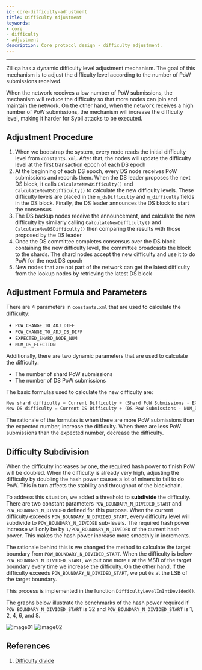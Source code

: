 ```yaml
---
id: core-difficulty-adjustment
title: Difficulty Adjustment
keywords: 
- core 
- difficulty 
- adjustment
description: Core protocol design - difficulty adjustment.
---
```


---
Zilliqa has a dynamic difficulty level adjustment mechanism. The goal of this mechanism is to adjust the difficulty level according to the number of PoW submissions received.

When the network receives a low number of PoW submissions, the mechanism will reduce the difficulty so that more nodes can join and maintain the network. On the other hand, when the network receives a high number of PoW submissions, the mechanism will increase the difficulty level, making it harder for Sybil attacks to be executed.

## Adjustment Procedure

1. When we bootstrap the system, every node reads the initial difficulty level from `constants.xml`. After that, the nodes will update the difficulty level at the first transaction epoch of each DS epoch
1. At the beginning of each DS epoch, every DS node receives PoW submissions and records them. When the DS leader proposes the next DS block, it calls `CalculateNewDifficulty()` and `CalculateNewDSDifficulty()` to calculate the new difficulty levels. These difficulty levels are placed in the `m_dsDifficulty` and `m_difficulty` fields in the DS block. Finally, the DS leader announces the DS block to start the consensus
1. The DS backup nodes receive the announcement, and calculate the new difficulty by similarly calling `CalculateNewDifficulty()` and `CalculateNewDSDifficulty()` then comparing the results with those proposed by the DS leader
1. Once the DS committee completes consensus over the DS block containing the new difficulty level, the committee broadcasts the block to the shards. The shard nodes accept the new difficulty and use it to do PoW for the next DS epoch
1. New nodes that are not part of the network can get the latest difficulty from the lookup nodes by retrieving the latest DS block

## Adjustment Formula and Parameters

There are 4 parameters in `constants.xml` that are used to calculate the difficulty:

- `POW_CHANGE_TO_ADJ_DIFF`
- `POW_CHANGE_TO_ADJ_DS_DIFF`
- `EXPECTED_SHARD_NODE_NUM`
- `NUM_DS_ELECTION`

Additionally, there are two dynamic parameters that are used to calculate the difficulty:

- The number of shard PoW submissions
- The number of DS PoW submissions

The basic formulas used to calculate the new difficulty are:

```C++
New shard difficulty = Current Difficulty + (Shard PoW Submissions - EXPECTED_SHARD_NODE_NUM) / POW_CHANGE_TO_ADJ_DIFF
New DS difficulty = Current DS Difficulty + (DS PoW Submissions - NUM_DS_ELECTION) / POW_CHANGE_TO_ADJ_DS_DIFF
```

The rationale of the formulas is when there are more PoW submissions than the expected number, increase the difficulty. When there are less PoW submissions than the expected number, decrease the difficulty.

## Difficulty Subdivision

When the difficulty increases by one, the required hash power to finish PoW will be doubled. When the difficulty is already very high, adjusting the difficulty by doubling the hash power causes a lot of miners to fail to do PoW. This in turn affects the stability and throughput of the blockchain.

To address this situation, we added a threshold to **subdivide** the difficulty. There are two constant parameters `POW_BOUNDARY_N_DIVIDED_START` and `POW_BOUNDARY_N_DIVIDED` defined for this purpose. When the current difficulty exceeds `POW_BOUNDARY_N_DIVIDED_START`, every difficulty level will subdivide to `POW_BOUNDARY_N_DIVIDED` sub-levels. The required hash power increase will only be by `1/POW_BOUNDARY_N_DIVIDED` of the current hash power. This makes the hash power increase more smoothly in increments.

The rationale behind this is we changed the method to calculate the target boundary from `POW_BOUNDARY_N_DIVIDED_START`. When the difficulty is below `POW_BOUNDARY_N_DIVIDED_START`, we put one more `0` at the MSB of the target boundary every time we increase the difficulty. On the other hand, if the difficulty exceeds `POW_BOUNDARY_N_DIVIDED_START`, we put `0`s at the LSB of the target boundary.

This process is implemented in the function `DifficultyLevelInIntDevided()`.

The graphs below illustrate the benchmarks of the hash power required if `POW_BOUNDARY_N_DIVIDED_START` is 32 and `POW_BOUNDARY_N_DIVIDED_START` is 1, 2, 4, 6, and 8.

![image01](../../assets/core/features/difficulty-adjustment/image01.png)
![image02](../../assets/core/features/difficulty-adjustment/image02.png)

## References

1. [Difficulty divide](https://mybinder.org/v2/gh/deepgully/jupyter/master?filepath=Zilliqa%2Fdifficulty.ipynb)